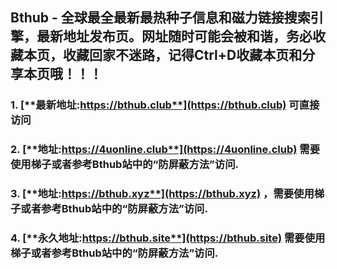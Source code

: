 ## **Bthub - 全球最全最新最热种子信息和磁力链接搜索引擎，最新地址发布页。网址随时可能会被和谐，务必收藏本页，收藏回家不迷路，记得Ctrl+D收藏本页和分享本页哦！！！**
### 1. [**最新地址:https://bthub.club**](https://bthub.club) **可直接访问**
### 2. [**地址:https://4uonline.club**](https://4uonline.club) **需要使用梯子或者参考Bthub站中的“防屏蔽方法”访问.**
### 3. [**地址:https://bthub.xyz**](https://bthub.xyz) **，需要使用梯子或者参考Bthub站中的“防屏蔽方法”访问.**
### 4. [**永久地址:https://bthub.site**](https://bthub.site) **需要使用梯子或者参考Bthub站中的“防屏蔽方法”访问.**
     


